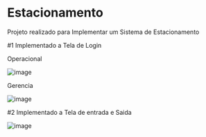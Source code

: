 # Estacionamento
Projeto realizado para Implementar um Sistema de Estacionamento

#1 Implementado a Tela de Login

Operacional 

![image](https://github.com/zyphyxx/Estacionamento/assets/127572883/e62842db-3313-4ff2-b1db-7ff161d07179)

Gerencia 

![image](https://github.com/zyphyxx/Estacionamento/assets/127572883/75b2a851-d43d-4702-bd29-7d1f42c49be8)



#2 Implementado a Tela de entrada e Saida

![image](https://github.com/zyphyxx/Estacionamento/assets/127572883/d84c61c7-2026-4e0e-984a-c7aa89ae05c3)




